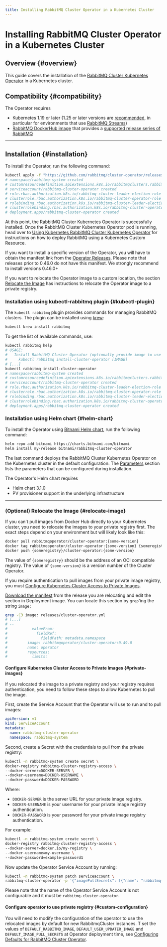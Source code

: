 ```yaml
---
title: Installing RabbitMQ Cluster Operator in a Kubernetes Cluster
---
```

<!--
Copyright (c) 2005-2024 Broadcom. All Rights Reserved. The term "Broadcom" refers to Broadcom Inc. and/or its subsidiaries.

All rights reserved. This program and the accompanying materials
are made available under the terms of the under the Apache License,
Version 2.0 (the "License”); you may not use this file except in compliance
with the License. You may obtain a copy of the License at

https://www.apache.org/licenses/LICENSE-2.0

Unless required by applicable law or agreed to in writing, software
distributed under the License is distributed on an "AS IS" BASIS,
WITHOUT WARRANTIES OR CONDITIONS OF ANY KIND, either express or implied.
See the License for the specific language governing permissions and
limitations under the License.
-->

# Installing RabbitMQ Cluster Operator in a Kubernetes Cluster

## Overview {#overview}

This guide covers the installation of the [RabbitMQ Cluster Kubernetes Operator](./operator-overview) in a Kubernetes cluster.

## Compatibility {#compatibility}

The Operator requires

* Kubernetes 1.19 or later (1.25 or later versions are [recommended](/docs/memory-use#page-cache), in particular for environments that use [RabbitMQ Streams](/docs/streams))
* [RabbitMQ DockerHub image](https://hub.docker.com/_/rabbitmq) that provides a [supported release series of RabbitMQ](/release-information)

-----

## Installation {#installation}

To install the Operator, run the following command:

```bash
kubectl apply -f "https://github.com/rabbitmq/cluster-operator/releases/latest/download/cluster-operator.yml"
# namespace/rabbitmq-system created
# customresourcedefinition.apiextensions.k8s.io/rabbitmqclusters.rabbitmq.com created
# serviceaccount/rabbitmq-cluster-operator created
# role.rbac.authorization.k8s.io/rabbitmq-cluster-leader-election-role created
# clusterrole.rbac.authorization.k8s.io/rabbitmq-cluster-operator-role created
# rolebinding.rbac.authorization.k8s.io/rabbitmq-cluster-leader-election-rolebinding created
# clusterrolebinding.rbac.authorization.k8s.io/rabbitmq-cluster-operator-rolebinding created
# deployment.apps/rabbitmq-cluster-operator created
```

At this point, the RabbitMQ Cluster Kubernetes Operator is successfully installed.
Once the RabbitMQ Cluster Kubernetes Operator pod is running, head over to [Using Kubernetes RabbitMQ Cluster Kubernetes Operator](./using-operator) for instructions on how to deploy RabbitMQ using a Kubernetes Custom Resource.

If you want to install a specific version of the Operator, you will have to obtain the manifest link from the
[Operator Releases](https://github.com/rabbitmq/cluster-operator/releases). Please note that releases prior to 0.46.0
do not have this manifest. We strongly recommend to install versions 0.46.0+

If you want to relocate the Operator image to a custom location, the section [Relocate the Image](#relocate-image)
has instructions to relocate the Operator image to a private registry.

### Installation using kubectl-rabbitmq plugin {#kubectl-plugin}

The `kubectl rabbitmq` plugin provides commands for managing RabbitMQ clusters.
The plugin can be installed using [krew](https://github.com/kubernetes-sigs/krew):

```bash
kubectl krew install rabbitmq
```

To get the list of available commands, use:

```bash
kubectl rabbitmq help
# USAGE:
#   Install RabbitMQ Cluster Operator (optionally provide image to use a relocated image or a specific version)
#     kubectl rabbitmq install-cluster-operator [IMAGE]
# [...]
kubectl rabbitmq install-cluster-operator
# namespace/rabbitmq-system created
# customresourcedefinition.apiextensions.k8s.io/rabbitmqclusters.rabbitmq.com created
# serviceaccount/rabbitmq-cluster-operator created
# role.rbac.authorization.k8s.io/rabbitmq-cluster-leader-election-role created
# clusterrole.rbac.authorization.k8s.io/rabbitmq-cluster-operator-role created
# rolebinding.rbac.authorization.k8s.io/rabbitmq-cluster-leader-election-rolebinding created
# clusterrolebinding.rbac.authorization.k8s.io/rabbitmq-cluster-operator-rolebinding created
# deployment.apps/rabbitmq-cluster-operator created
```

### Installation using Helm chart {#helm-chart}

To install the Operator using [Bitnami Helm chart](https://github.com/bitnami/charts/tree/main/bitnami/rabbitmq-cluster-operator), run the following command:

```bash
helm repo add bitnami https://charts.bitnami.com/bitnami
helm install my-release bitnami/rabbitmq-cluster-operator
```

The last command deploys the RabbitMQ Cluster Kubernetes Operator on the Kubernetes cluster in the default configuration. The [Parameters](https://github.com/bitnami/charts/tree/main/bitnami/rabbitmq-cluster-operator#parameters) section lists the parameters that can be configured during installation.

The Operator's Helm chart requires

* Helm chart 3.1.0
* PV provisioner support in the underlying infrastructure


-----

### (Optional) Relocate the Image {#relocate-image}

If you can't pull images from Docker Hub directly to your Kubernetes cluster, you need to relocate the images to your private registry first. The exact steps depend on your environment but will likely look like this:

```bash
docker pull rabbitmqoperator/cluster-operator:{some-version}
docker tag rabbitmqoperator/cluster-operator:{some-version} {someregistry}/cluster-operator:{some-version}
docker push {someregistry}/cluster-operator:{some-version}
```

The value of `{someregistry}` should be the address of an OCI compatible registry. The value of `{some-version}` is
a version number of the Cluster Operator.

If you require authentication to pull images from your private image registry, you must [Configure Kubernetes Cluster Access to Private Images](#private-images).

[Download the manifest](https://github.com/rabbitmq/cluster-operator/releases) from the release you are relocating and edit
the section in Deployment image. You can locate this section by `grep`'ing the string `image:`

```bash
grep -C3 image: releases/cluster-operator.yml
# [...]
# --
#           valueFrom:
#             fieldRef:
#               fieldPath: metadata.namespace
#         image: rabbitmqoperator/cluster-operator:0.49.0
#         name: operator
#         resources:
#           limits:
```

#### Configure Kubernetes Cluster Access to Private Images {#private-images}

If you relocated the image to a private registry and your registry requires authentication, you need to follow these steps to allow Kubernetes to pull the image.

First, create the Service Account that the Operator will use to run and to pull images:

```yaml
apiVersion: v1
kind: ServiceAccount
metadata:
  name: rabbitmq-cluster-operator
  namespace: rabbitmq-system
```

Second, create a Secret with the credentials to pull from the private registry:

```bash
kubectl -n rabbitmq-system create secret \
docker-registry rabbitmq-cluster-registry-access \
--docker-server=DOCKER-SERVER \
--docker-username=DOCKER-USERNAME \
--docker-password=DOCKER-PASSWORD
```

Where:

+ `DOCKER-SERVER` is the server URL for your private image registry.
+ `DOCKER-USERNAME` is your username for your private image registry authentication.
+ `DOCKER-PASSWORD` is your password for your private image registry authentication.

For example:

```bash
kubectl -n rabbitmq-system create secret \
docker-registry rabbitmq-cluster-registry-access \
--docker-server=docker.io/my-registry \
--docker-username=my-username \
--docker-password=example-password1
```

Now update the Operator Service Account by running:

```bash
kubectl -n rabbitmq-system patch serviceaccount \
rabbitmq-cluster-operator -p '{"imagePullSecrets": [{"name": "rabbitmq-cluster-registry-access"}]}'
```

Please note that the name of the Operator Service Account is not configurable and it must be `rabbitmq-cluster-operator`.

#### Configure operator to use private registry {#custom-configuration}

You will need to modify the configuration of the operator to use the relocated images by default for new RabbitmqCluster instances.
T set the values of `DEFAULT_RABBITMQ_IMAGE`, `DEFAULT_USER_UPDATER_IMAGE` and `DEFAULT_IMAGE_PULL_SECRETS`
at Operator deployment time, see [Configuring Defaults for RabbitMQ Cluster Operator](./configure-operator-defaults).
